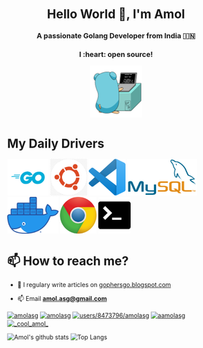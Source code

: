 <h1 align="center">Hello World 👋, I'm Amol</h1>
<h3 align="center">A passionate Golang Developer from India 🇮🇳 </h3>
<h3 align="center">I :heart: open source!</h3>


  

<p align="center">
  <img src="https://github.com/amolasg/amolasg/blob/master/assets/go.gif"  height="120" />
</p>

# My Daily Drivers

<p float="left">
   <img src="https://github.com/amolasg/amolasg/blob/master/assets/go.png"  height="85" />
  <img src="https://github.com/amolasg/amolasg/blob/master/assets/ubuntu.png"  height="85" />
  <img src="https://github.com/amolasg/amolasg/blob/master/assets/vs-code.png"  height="85" />
    <img src="https://github.com/amolasg/amolasg/blob/master/assets/mysql.png"  height="85" />
  <img src="https://github.com/amolasg/amolasg/blob/master/assets/docker.png"  height="85" />
  <img src="https://github.com/amolasg/amolasg/blob/master/assets/chrome.png"  height="85" />
  <img src="https://github.com/amolasg/amolasg/blob/master/assets/terminal-512.png"  height="85" />
 
</p>


# 📫 How to reach me?

- 📝 I regulary write articles on [gophersgo.blogspot.com](gophersgo.blogspot.com)

- 📫 Email **amol.asg@gmail.com**

 <p float="centre">
<a href="https://twitter.com/amolasg" target="blank"><img align="center" src="https://cdn.jsdelivr.net/npm/simple-icons@3.0.1/icons/twitter.svg" alt="amolasg" height="30" width="30" /></a>
<a href="https://linkedin.com/in/amolasg" target="blank"><img align="center" src="https://cdn.jsdelivr.net/npm/simple-icons@3.0.1/icons/linkedin.svg" alt="amolasg" height="30" width="30" /></a>
<a href="https://stackoverflow.com/users/8473796/amolasg" target="blank"><img align="center" src="https://cdn.jsdelivr.net/npm/simple-icons@3.0.1/icons/stackoverflow.svg" alt="users/8473796/amolasg" height="30" width="30" /></a>
<a href="https://fb.com/aamolasg" target="blank"><img align="center" src="https://cdn.jsdelivr.net/npm/simple-icons@3.0.1/icons/facebook.svg" alt="aamolasg" height="30" width="30" /></a>
<a href="https://instagram.com/_cool_amol_" target="blank"><img align="center" src="https://cdn.jsdelivr.net/npm/simple-icons@3.0.1/icons/instagram.svg" alt="_cool_amol_" height="30" width="30" /></a>
</p>

![Amol's github stats](https://github-readme-stats.vercel.app/api?username=amolasg&show_icons=true)
![Top Langs](https://github-readme-stats.vercel.app/api/top-langs/?username=amolasg)



<!--
**amolasg/amolasg** is a ✨ _special_ ✨ repository because its `README.md` (this file) appears on your GitHub profile.

Here are some ideas to get you started:

- 🔭 I’m currently working on ...
- 🌱 I’m currently learning ...
- 👯 I’m looking to collaborate on ...
- 🤔 I’m looking for help with ...
- 💬 Ask me about ...
- 📫 How to reach me: ...
- 😄 Pronouns: ...
- ⚡ Fun fact: ...
-->
